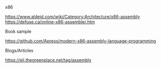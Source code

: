 x86

https://www.aldeid.com/wiki/Category:Architecture/x86-assembly
https://defuse.ca/online-x86-assembler.htm 

Book sample

https://github.com/Apress/modern-x86-assembly-language-programming

Blogs/Articles

https://eli.thegreenplace.net/tag/assembly
